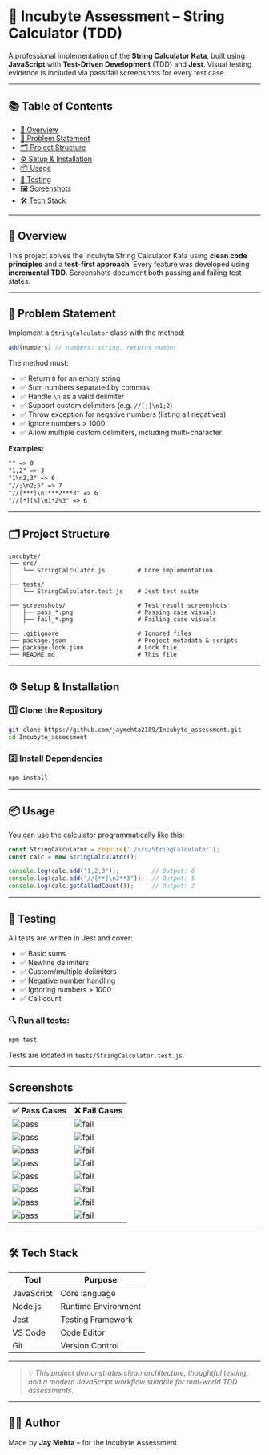 # 🚀 Incubyte Assessment – String Calculator (TDD)

A professional implementation of the **String Calculator Kata**, built using **JavaScript** with **Test-Driven Development** (TDD) and **Jest**. Visual testing evidence is included via pass/fail screenshots for every test case.

---

## 📚 Table of Contents

- [📖 Overview](#-overview)
- [🧩 Problem Statement](#-problem-statement)
- [🗂 Project Structure](#-project-structure)
- [⚙️ Setup & Installation](#️-setup--installation)
- [📦 Usage](#-usage)
- [🧪 Testing](#-testing)
- [🖼️ Screenshots](#screenshots)
- [🛠️ Tech Stack](#️-tech-stack)

---

## 📖 Overview

This project solves the Incubyte String Calculator Kata using **clean code principles** and a **test-first approach**. Every feature was developed using **incremental TDD**. Screenshots document both passing and failing test states.

---

## 🧩 Problem Statement

Implement a `StringCalculator` class with the method:
```js
add(numbers) // numbers: string, returns number
```

The method must:

- ✅ Return `0` for an empty string  
- ✅ Sum numbers separated by commas  
- ✅ Handle `\n` as a valid delimiter  
- ✅ Support custom delimiters (e.g. `//[;]\n1;2`)  
- ✅ Throw exception for negative numbers (listing all negatives)  
- ✅ Ignore numbers > 1000  
- ✅ Allow multiple custom delimiters, including multi-character  

**Examples:**

```txt
"" => 0  
"1,2" => 3  
"1\n2,3" => 6  
"//;\n2;5" => 7  
"//[***]\n1***2***3" => 6  
"//[*][%]\n1*2%3" => 6  
```

---

## 🗂 Project Structure

```
incubyte/
├── src/
│   └── StringCalculator.js         # Core implementation
│
├── tests/
│   └── StringCalculator.test.js    # Jest test suite
│
├── screenshots/                    # Test result screenshots
│   ├── pass_*.png                  # Passing case visuals
│   ├── fail_*.png                  # Failing case visuals
│
├── .gitignore                      # Ignored files
├── package.json                    # Project metadata & scripts
├── package-lock.json               # Lock file
└── README.md                       # This file
```

---

## ⚙️ Setup & Installation

### 1️⃣ Clone the Repository

```bash
git clone https://github.com/jaymehta2189/Incubyte_assessment.git
cd Incubyte_assessment
```

### 2️⃣ Install Dependencies

```bash
npm install
```

---

## 📦 Usage

You can use the calculator programmatically like this:

```js
const StringCalculator = require('./src/StringCalculator');
const calc = new StringCalculator();

console.log(calc.add("1,2,3"));         // Output: 6
console.log(calc.add("//[**]\n2**3"));  // Output: 5
console.log(calc.getCalledCount());     // Output: 2
```

---

## 🧪 Testing

All tests are written in Jest and cover:

- ✅ Basic sums  
- ✅ Newline delimiters  
- ✅ Custom/multiple delimiters  
- ✅ Negative number handling  
- ✅ Ignoring numbers > 1000  
- ✅ Call count  

### 🔍 Run all tests:

```bash
npm test
```

Tests are located in `tests/StringCalculator.test.js`.

---

## Screenshots

| ✅ Pass Cases                            | ❌ Fail Cases                             |
|-----------------------------------------|-------------------------------------------|
| ![pass](screenshots/pass_empty_string.png)       | ![fail](screenshots/fail_empty_string.png)       |
| ![pass](screenshots/pass_single_number.png)       | ![fail](screenshots/fail_single_number.png)       |
| ![pass](screenshots/pass_custom_delimiter.png)    | ![fail](screenshots/fail_custom_delimiter.png)    |
| ![pass](screenshots/pass_multiple_delimiter.png)  | ![fail](screenshots/fail_multiple_negative_numbers.png) |
| ![pass](screenshots/pass_delimiter_of_any_length.png) | ![fail](screenshots/fail_delimiter_of_any_length.png) |
| ![pass](screenshots/pass_ignore_number_greater1000.png) | ![fail](screenshots/fail_ignore_number_greater1000.png) |
| ![pass](screenshots/pass_call_count.png)          | ![fail](screenshots/fail_call_count.png)          |
| ![pass](screenshots/pass_newline_delimiter.png)   | ![fail](screenshots/fail_newline_delimiter.png)   |

---


## 🛠️ Tech Stack

| Tool      | Purpose               |
|-----------|------------------------|
| JavaScript | Core language     |
| Node.js   | Runtime Environment    |
| Jest      | Testing Framework      |
| VS Code   | Code Editor            |
| Git       | Version Control        |

---

> 💡 _This project demonstrates clean architecture, thoughtful testing, and a modern JavaScript workflow suitable for real-world TDD assessments._

---

## 🧑‍💻 Author

Made by **Jay Mehta** – for the Incubyte Assessment
